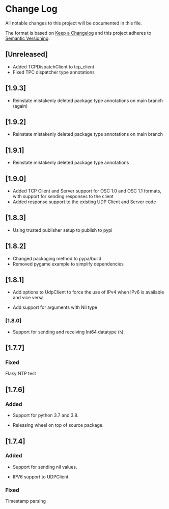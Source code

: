 # Change Log
All notable changes to this project will be documented in this file.
 
The format is based on [Keep a Changelog](http://keepachangelog.com/) and this project adheres to [Semantic Versioning](http://semver.org/).

## [Unreleased]

- Added TCPDispatchClient to tcp_client
- Fixed TPC dispatcher type annotations

## [1.9.3]

- Reinstate mistakenly deleted package type annotations on main branch (again)

## [1.9.2]

- Reinstate mistakenly deleted package type annotations on main branch

## [1.9.1]

- Reinstate mistakenly deleted package type annotations

## [1.9.0]

- Added TCP Client and Server support for OSC 1.0 and OSC 1.1 formats, with support for sending responses to the client
- Added response support to the existing UDP Client and Server code

## [1.8.3]

- Using trusted publisher setup to publish to pypi

## [1.8.2]

- Changed packaging method to pypa/build
- Removed pygame example to simplify dependencies

## [1.8.1]

- Add options to UdpClient to force the use of IPv4 when IPv6 is available and vice versa

- Add support for arguments with Nil type

### [1.8.0]

- Support for sending and receiving Int64 datatype (`h`).

## [1.7.7]

###  Fixed

Flaky NTP test

## [1.7.6]

### Added

-  Support for python 3.7 and 3.8.

-  Releasing wheel on top of source package.

## [1.7.4]

### Added

- Support for sending nil values.

- IPV6 support to UDPClient.

### Fixed

Timestamp parsing
